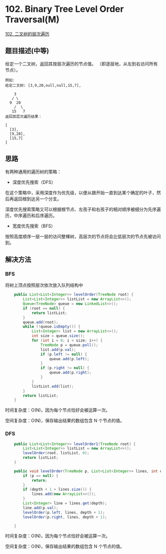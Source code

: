 # 102. Binary Tree Level Order Traversal(M)

[102. 二叉树的层次遍历](https://leetcode-cn.com/problems/binary-tree-level-order-traversal/)

## 题目描述(中等)

给定一个二叉树，返回其按层次遍历的节点值。 （即逐层地，从左到右访问所有节点）。
```
例如:
给定二叉树: [3,9,20,null,null,15,7],

    3
   / \
  9  20
    /  \
   15   7
返回其层次遍历结果：

[
  [3],
  [9,20],
  [15,7]
]
```

## 思路

有两种通用的遍历树的策略：

- 深度优先搜索（DFS）

在这个策略中，采用深度作为优先级，以便从跟开始一直到达某个确定的叶子，然后再返回根到达另一个分支。

深度优先搜索策略又可以根据根节点、左孩子和右孩子的相对顺序被细分为先序遍历，中序遍历和后序遍历。

- 宽度优先搜索（BFS）

按照高度顺序一层一层的访问整棵树，高层次的节点将会比低层次的节点先被访问到。


## 解决方法

### BFS

将树上顶点按照层次依次放入队列结构中

```java
    public List<List<Integer>> levelOrder(TreeNode root) {
        List<List<Integer>> listList = new ArrayList<>();
        Queue<TreeNode> queue = new LinkedList<>();
        if (root == null) {
            return listList;
        }
        queue.add(root);
        while (!queue.isEmpty()) {
            List<Integer> list = new ArrayList<>();
            int size = queue.size();
            for (int i = 0; i < size; i++) {
                TreeNode p = queue.poll();
                list.add(p.val);
                if (p.left != null) {
                    queue.add(p.left);
                }
                if (p.right != null) {
                    queue.add(p.right);
                }
            }
            listList.add(list);
        }
        return listList;
    }
```

时间复杂度：O(N)，因为每个节点恰好会被运算一次。

空间复杂度：O(N)，保存输出结果的数组包含 N 个节点的值。

### DFS

```java
    public List<List<Integer>> levelOrder1(TreeNode root) {
        List<List<Integer>> listList = new ArrayList<>();
        levelOrder(root, listList, 0);
        return listList;
    }

    public void levelOrder(TreeNode p, List<List<Integer>> lines, int depth) {
        if (p == null) {
            return;
        }
        if (depth + 1 > lines.size()) {
            lines.add(new ArrayList<>());
        }
        List<Integer> line = lines.get(depth);
        line.add(p.val);
        levelOrder(p.left, lines, depth + 1);
        levelOrder(p.right, lines, depth + 1);

    }
```

时间复杂度：O(N)，因为每个节点恰好会被运算一次。

空间复杂度：O(N)，保存输出结果的数组包含 N 个节点的值。